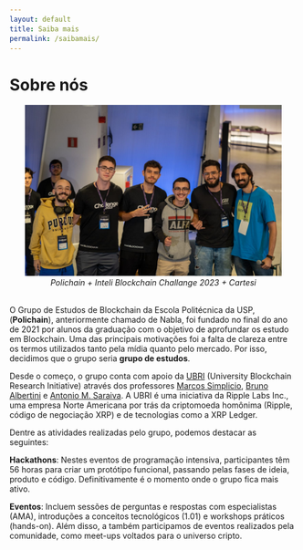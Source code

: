 ```yaml
---
layout: default
title: Saiba mais
permalink: /saibamais/
---
```


# Sobre nós

<center>
<img src="../assets/sobrenos/hackathon_inteli.jpeg" style="height: 300px">
<br> <em>Polichain + Inteli Blockchain Challange 2023 + Cartesi</em>
</center>
<br>

O Grupo de Estudos de Blockchain da Escola Politécnica da USP, (**Polichain**), anteriormente chamado de Nabla, foi fundado no final do ano de 2021 por alunos da graduação com o objetivo de aprofundar os estudo em Blockchain. Uma das principais motivações foi a falta de clareza entre os termos utilizados tanto pela mídia quanto pelo mercado. Por isso, decidimos que o grupo seria **grupo de estudos**. 


Desde o começo, o grupo conta com apoio da [UBRI](https://sites.usp.br/ubri/) (University Blockchain Research Initiative) através dos professores [Marcos Simplicio](http://lattes.cnpq.br/6874544707185541), [Bruno Albertini](http://lattes.cnpq.br/2729012989571213) e [Antonio M. Saraiva](http://lattes.cnpq.br/0725312844547101). A UBRI é uma iniciativa da Ripple Labs Inc., uma empresa Norte Americana por trás da criptomoeda homônima (Ripple, código de negociação XRP) e de tecnologias como a XRP Ledger.

Dentre as atividades realizadas pelo grupo, podemos destacar as seguintes:

**Hackathons**: Nestes eventos de programação intensiva, participantes têm 56 horas para criar um protótipo funcional, passando pelas fases de ideia, produto e código. Definitivamente é o momento onde o grupo fica mais ativo.

**Eventos**: Incluem sessões de perguntas e respostas com especialistas (AMA), introduções a conceitos tecnológicos (1.01) e workshops práticos (hands-on). Além disso, a também participamos de eventos realizados pela comunidade, como meet-ups voltados para o universo cripto.